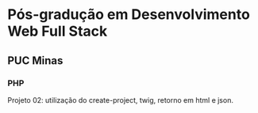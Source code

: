 # Pós-gradução em Desenvolvimento Web Full Stack

## PUC Minas

### PHP

Projeto 02: utilização do create-project, twig, retorno em html e json.

